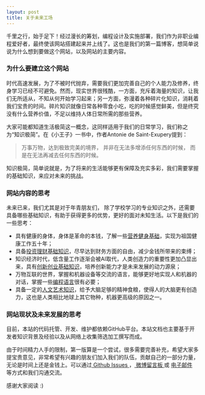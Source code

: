 ```yaml
---
layout: post
title: 关于未来工场
---
```


千里之行，始于足下！经过漫长的筹划，编程设计及实施部署，我们作为非职业编程爱好者，最终使该网站搭建起来并上线了。这也是我们的第一篇博客，想简单说说为什么想到要做这个网站，以及网站的主要内容。

### 为什么要建立这个网站

时代高速发展，为了不被时代抛弃，需要我们更加完善自己的个人能力及修养，终身学习已经不可避免。然而，现实世界很残酷，一方面，充斥着海量的知识，让我们无所适从，不知从何开始学习起来；另一方面，弥漫着各种碎片化知识，消耗着我们宝贵的时间。碎片知识就像日常各种零食小吃，吃的时候感觉鲜美，但是终究没有什么营养价值，不足以维持人体日常所需的那些营养。

大家可能都知道生活极简这一概念，这同样适用于我们的日常学习，我们称之为“知识极简”。在《小王子》一书中，作者Antonie de Saint-Exupery提到：

> 万事万物，达到极致完美的境界，
并非在无法多增添任何东西的时候，
而是在无法再减去任何东西的时候。

知识极简，简单说就是，为了将来的生活能够更有保障及充实多彩，我们需要掌握的基础知识，来应对未来的挑战。

### 网站内容的思考

未来已来，我们尤其是对于年青朋友们， 除了学校学习的专业知识之外，还需要具备哪些基础知识，有助于获得更多的优势，更好的面对未知生活。以下是我们的一些思考：

* 具有健康的身体，身体是革命的本钱，了解一些[营养健身基础](/library/)，实现为祖国健康工作五十年；
* 具备[投资理财基础知识](/library/)，尽早达到财务方面的自由，减少金钱所带来的束缚；
* 知识经济时代，低含量工作逐渐会被AI取代，人类创造力的重要性更加凸显出来，具有[创新创业基础知识](/library/)，培养创新能力才是未来发展的动力源泉；
* 万物互联的世界，掌握和机器设备等交流的语言，能够更好地实现人和机器的对话，掌握一些[编程语言](/library/)很有必要；
* 具备一定的[人文艺术知识](/library/)，给予大脑足够的精神食粮，使得人的大脑更有创造力，这也是人类相比地球上其它物种，机器更高级的原因之一。

### 网站现状及未来发展的思考

目前，本站的代码托管、开发、维护都依赖GitHub平台。本站文档也主要基于开发者知识背景及经验以及从网络上收集筛选加工撰写而成。

由于时间精力人手的限制，第一版算是一个尝试，很多需要完善补充，希望大家多提宝贵意见，非常希望有兴趣的朋友们加入我们的队伍，贡献自己的一部分力量，无论是时间上还是金钱上。可以通过<a href="https://github.com/weilaiworks/weilaiworks.github.io//issues/new"> Github Issues </a>，<a href="https://weibo.com/ftwk" target="blank"> 微博留言板 </a>  或 <a href="mailto:futureworks@foxmail.com"> 电子邮件 </a>等方式和我们沟通交流。

感谢大家阅读 :)
